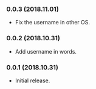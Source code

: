 ### 0.0.3 (2018.11.01)

- Fix the username in other OS.

### 0.0.2 (2018.10.31)

- Add username in words.

### 0.0.1 (2018.10.31)

- Initial release.